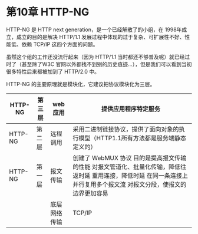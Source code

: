 # 第10章 HTTP-NG

HTTP-NG 是 HTTP next generation，是一个已经解散了的小组，在 1998年成立，成立的目的是解决 HTTP/1.1 发展过程中体现的过于复杂、可扩展性不好、性能低、依赖 TCP/IP 这四个方面的问题。

虽然这个组的工作还没流行起来（因为 HTTP/1.1 当时都还不够普及呢）就已经过时了（甚至除了W3C 官网以外都找不到别的历史痕迹…），但是我们可以看到当初很多特性后来都被加到了 HTTP/2.0 中。

HTTP-NG 的主要原理就是模块化，它建议把协议模块化为三层。


| HTTP-NG | 第三层 | web 应用 | 提供应用程序特定服务                                                                                 |
|---------|-----|--------|--------------------------------------------------------------------------------------------|
| HTTP-NG | 第二层 | 远程调用   | 采用二进制链接协议，提供了面向对象的执行模型（HTTP1.1所有方法都是服务端静态定义的）                                              |
| HTTP-NG | 第一层 | 报文传输   | 创建了 WebMUX 协议 目的是提高报文传输的性能 对报文管道化、批量化传输，降低往返时延 重用连接，降低时延 在同一条连接上并行复用多个报文流 对报文分段，使报文的边界更加容易 |
|         |     | 底层网络传输 | TCP/IP                                                                                     |
